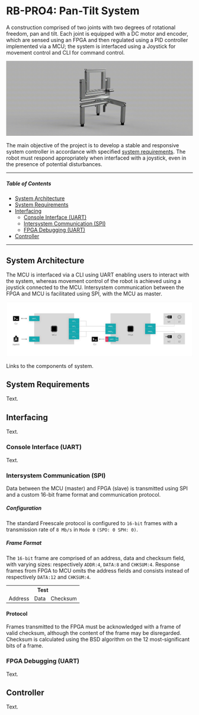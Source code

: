 # RB-PRO4: Pan-Tilt System
A construction comprised of two joints with two degrees of rotational freedom, pan and tilt. Each joint is equipped with a DC motor and encoder, which are sensed using an FPGA and then regulated using a PID controller implemented via a MCU; the system is interfaced using a Joystick for movement control and CLI for command control.

![Cad Model][cad-model-gif]

The main objective of the project is to develop a stable and responsive system controller in accordance with specified [system requirements](#system-requirments). The robot must respond appropriately when interfaced with a joystick, even in the presence of potential disturbances.

[cad-model-gif]: https://github.com/rb-pro4-f19/Overleaf/blob/master/assets/img/cad_model.gif

---

##### Table of Contents

* [System Architecture](#system-architecture)
* [System Requirements](#system-requirments)
* [Interfacing](#interfacing)
	+ [Console Interface (UART)](#console-interface--uart-)
	+ [Intersystem Communication (SPI)](#intersystem-communication--spi-)
	+ [FPGA Debugging (UART)](#fpga-debugging--uart-)
* [Controller](#controller)

---

## System Architecture
The MCU is interfaced via a CLI using UART enabling users to interact with the system, whereas movement control of the robot is achieved using a joystick connected to the MCU. Intersystem communication between the FPGA and MCU is facilitated using SPI, with the MCU as master.

![System Arhictecture](https://github.com/rb-pro4-f19/Overleaf/blob/master/assets/img/system_architecture.jpg)

Links to the components of system.

## System Requirements
Text.

## Interfacing
Text.

### Console Interface (UART)
Text.

### Intersystem Communication (SPI)
Data between the MCU (master) and FPGA (slave) is transmitted using SPI and a custom 16-bit frame format and communication protocol.

##### Configuration
The standard Freescale protocol is configured to `16-bit` frames with a transmission rate of `8 Mb/s` in `Mode 0` `(SPO: 0 SPH: 0)`.

##### Frame Format
The `16-bit` frame are comprised of an address, data and checksum field, with varying sizes: respectively `ADDR:4`, `DATA:8` and `CHKSUM:4`. Response frames from FPGA to MCU omits the address fields and consists instead of respectively `DATA:12` and `CHKSUM:4`.

<div class="tg-wrap"><table>
  <tr>
    <th colspan="3">Test</th>
  </tr>
  <tr>
    <td>Address</td>
    <td>Data</td>
    <td>Checksum</td>
  </tr>
</table></div>

#### Protocol
Frames transmitted to the FPGA must be acknowledged with a frame of valid checksum, although the content of the frame may be disregarded. Checksum is calculated using the BSD algorithm on the 12 most-significant bits of a frame.

### FPGA Debugging (UART)
Text.

## Controller
Text.

